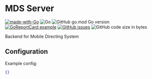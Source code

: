 # MDS Server

[![made-with-Go](https://img.shields.io/badge/Made%20with-Go-1f425f.svg)](http://golang.org)
![Go](https://github.com/mobile-directing-system/mds-server/workflows/Go/badge.svg?branch=main)
![GitHub go.mod Go version](https://img.shields.io/github/go-mod/go-version/mobile-directing-system/mds-server)
[![GoReportCard example](https://goreportcard.com/badge/github.com/mobile-directing-system/mds-server)](https://goreportcard.com/report/github.com/mobile-directing-system/mds-server)
[![GitHub issues](https://img.shields.io/github/issues/mobile-directing-system/mds-server)](https://github.com/mobile-directing-system/mds-server/issues)
![GitHub code size in bytes](https://img.shields.io/github/languages/code-size/mobile-directing-system/mds-server)

Backend for Mobile Directing System

## Configuration

Example config:
```json
{}
```